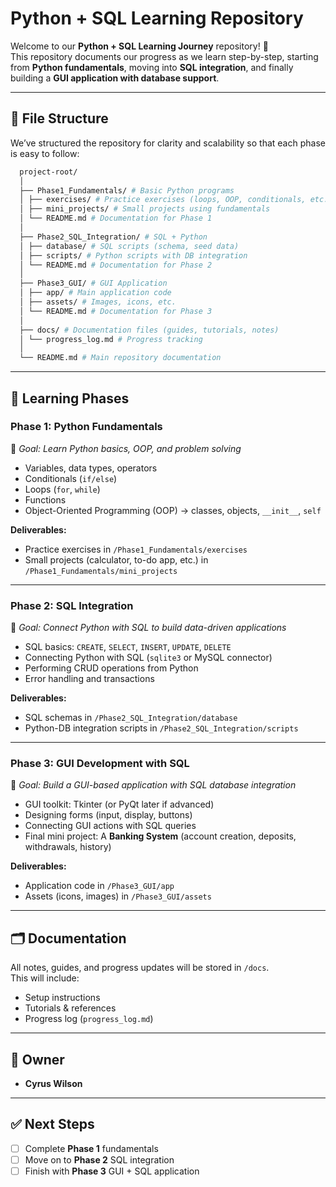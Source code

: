 # Python + SQL Learning Repository

Welcome to our **Python + SQL Learning Journey** repository! 🚀  
This repository documents our progress as we learn step-by-step, starting from **Python fundamentals**, moving into **SQL integration**, and finally building a **GUI application with database support**.

---

## 📂 File Structure

We’ve structured the repository for clarity and scalability so that each phase is easy to follow:
```GraphQL
  project-root/
  │
  ├── Phase1_Fundamentals/ # Basic Python programs
  │ ├── exercises/ # Practice exercises (loops, OOP, conditionals, etc.)
  │ ├── mini_projects/ # Small projects using fundamentals
  │ └── README.md # Documentation for Phase 1
  │
  ├── Phase2_SQL_Integration/ # SQL + Python
  │ ├── database/ # SQL scripts (schema, seed data)
  │ ├── scripts/ # Python scripts with DB integration
  │ └── README.md # Documentation for Phase 2
  │
  ├── Phase3_GUI/ # GUI Application
  │ ├── app/ # Main application code
  │ ├── assets/ # Images, icons, etc.
  │ └── README.md # Documentation for Phase 3
  │
  ├── docs/ # Documentation files (guides, tutorials, notes)
  │ └── progress_log.md # Progress tracking
  │
  └── README.md # Main repository documentation
```
---

## 📖 Learning Phases

### **Phase 1: Python Fundamentals**

📍 _Goal: Learn Python basics, OOP, and problem solving_

- Variables, data types, operators
- Conditionals (`if/else`)
- Loops (`for`, `while`)
- Functions
- Object-Oriented Programming (OOP) → classes, objects, `__init__`, `self`

**Deliverables:**

- Practice exercises in `/Phase1_Fundamentals/exercises`
- Small projects (calculator, to-do app, etc.) in `/Phase1_Fundamentals/mini_projects`

---

### **Phase 2: SQL Integration**

📍 _Goal: Connect Python with SQL to build data-driven applications_

- SQL basics: `CREATE`, `SELECT`, `INSERT`, `UPDATE`, `DELETE`
- Connecting Python with SQL (`sqlite3` or MySQL connector)
- Performing CRUD operations from Python
- Error handling and transactions

**Deliverables:**

- SQL schemas in `/Phase2_SQL_Integration/database`
- Python-DB integration scripts in `/Phase2_SQL_Integration/scripts`

---

### **Phase 3: GUI Development with SQL**

📍 _Goal: Build a GUI-based application with SQL database integration_

- GUI toolkit: Tkinter (or PyQt later if advanced)
- Designing forms (input, display, buttons)
- Connecting GUI actions with SQL queries
- Final mini project: A **Banking System** (account creation, deposits, withdrawals, history)

**Deliverables:**

- Application code in `/Phase3_GUI/app`
- Assets (icons, images) in `/Phase3_GUI/assets`

---

## 🗂 Documentation

All notes, guides, and progress updates will be stored in `/docs`.  
This will include:

- Setup instructions
- Tutorials & references
- Progress log (`progress_log.md`)

---

## 👥 Owner

- **Cyrus Wilson**

---

## ✅ Next Steps

- [ ] Complete **Phase 1** fundamentals
- [ ] Move on to **Phase 2** SQL integration
- [ ] Finish with **Phase 3** GUI + SQL application
